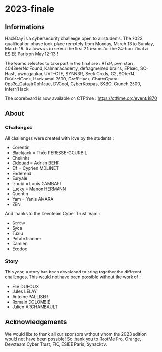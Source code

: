 # 2023-finale


## Informations

HackDay is a cybersecurity challenge open to all students. The 2023 qualification phase took place remotely from Monday, March 13 to Sunday, March 19. It allows us to select the first 25 teams for the 24-hour final at ESIEE Paris on May 12-13 ! 

The teams selected to take part in the final are : HTsP, pwn stars, 404BeerNotFound, Kalmar academy, defragmented brains, EPIsec, SC-Hash, pwnagaukar, UVT-CTF, SYNN3R, Seek Creds, G2, SOter14, DaVinciCode, Hack'amai 2600, Grofi'Hack, ChatteGpete, 0ps3c_Catastr0ph1que, DVCool, CyberKoopas, SKBO, Crunch 2600, Infern'Hack

The scoreboard is now available on CTFtime : https://ctftime.org/event/1870



## About

### Challenges

All challenges were created with love by the students : 
- Corentin
- Blackjack = Théo PERESSE-GOURBIL
- Chelinka
- Didouad = Adrien BEHR
- Elf = Cyprien MOLINET
- Enderend 
- Euryale
- Isnubi = Louis GAMBART
- Lucky = Manon HERMANN
- Quentin 
- Yam = Yanis AMARA
- ZEN

And thanks to the Devoteam Cyber Trust team :
- Scrow
- Syca
- Tuxlu
- PotatoTeacher
- Damien
- Exodoc

### Story

This year, a story has been developed to bring together the different challenges. This would not have been possible without the work of :
- Elie DUBOUX
- Jules LELAY
- Antoine PALLISER
- Romain COLOMBIÉ
- Julien ARCHAMBAULT


## Acknowledgements

We would like to thank all our sponsors without whom the 2023 edition would not have been possible! 
So thank you to RootMe Pro, Orange, Devoteam Cyber Trust, FIC, ESIEE Paris, Synacktiv.
